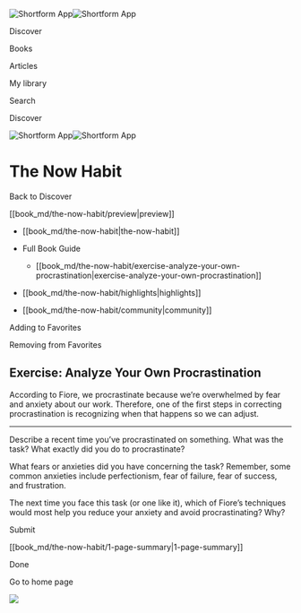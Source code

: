 ![Shortform App](/img/logo.36a2399e.svg)![Shortform App](/img/logo-dark.70c1b072.svg)

Discover

Books

Articles

My library

Search

Discover

![Shortform App](/img/logo.36a2399e.svg)![Shortform App](/img/logo-dark.70c1b072.svg)

# The Now Habit

Back to Discover

[[book_md/the-now-habit/preview|preview]]

  * [[book_md/the-now-habit|the-now-habit]]
  * Full Book Guide

    * [[book_md/the-now-habit/exercise-analyze-your-own-procrastination|exercise-analyze-your-own-procrastination]]
  * [[book_md/the-now-habit/highlights|highlights]]
  * [[book_md/the-now-habit/community|community]]



Adding to Favorites 

Removing from Favorites 

## Exercise: Analyze Your Own Procrastination

According to Fiore, we procrastinate because we’re overwhelmed by fear and anxiety about our work. Therefore, one of the first steps in correcting procrastination is recognizing when that happens so we can adjust.

* * *

Describe a recent time you’ve procrastinated on something. What was the task? What exactly did you do to procrastinate?

What fears or anxieties did you have concerning the task? Remember, some common anxieties include perfectionism, fear of failure, fear of success, and frustration.

The next time you face this task (or one like it), which of Fiore’s techniques would most help you reduce your anxiety and avoid procrastinating? Why?

Submit 

[[book_md/the-now-habit/1-page-summary|1-page-summary]]

Done

Go to home page 

![](https://bat.bing.com/action/0?ti=56018282&Ver=2&mid=4dc68f6b-51be-4b71-80c4-d8aeb3b3ead3&sid=1711133063fa11eebdec89a8b8ae3bbc&vid=171147a063fa11eea7440fcfeb230d96&vids=0&msclkid=N&pi=0&lg=en-US&sw=800&sh=600&sc=24&nwd=1&tl=Shortform%20%7C%20Book&p=https%3A%2F%2Fwww.shortform.com%2Fapp%2Fbook%2Fthe-now-habit%2Fexercise-analyze-your-own-procrastination&r=&lt=440&evt=pageLoad&sv=1&rn=269836)
